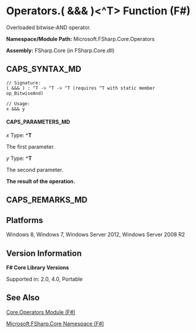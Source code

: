 # Operators.( &&& )<^T> Function (F#)

Overloaded bitwise-AND operator.

**Namespace/Module Path:** Microsoft.FSharp.Core.Operators

**Assembly:** FSharp.Core (in FSharp.Core.dll)


## CAPS_SYNTAX_MD

```
// Signature:
( &&& ) : ^T -> ^T -> ^T (requires ^T with static member op_BitwiseAnd)

// Usage:
x &&& y
```

#### CAPS_PARAMETERS_MD
*x*
Type: **^T**


The first parameter.


*y*
Type: **^T**


The second parameter.



**The result of the operation.**
## CAPS_REMARKS_MD

## Platforms
Windows 8, Windows 7, Windows Server 2012, Windows Server 2008 R2


## Version Information
**F# Core Library Versions**

Supported in: 2.0, 4.0, Portable




## See Also
[Core.Operators Module &#40;F&#35;&#41;](Core.Operators+Module+%28F%23%29.md)

[Microsoft.FSharp.Core Namespace &#40;F&#35;&#41;](Microsoft.FSharp.Core+Namespace+%28F%23%29.md)

